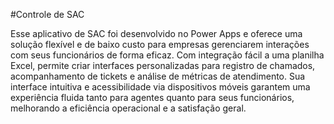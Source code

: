#Controle de SAC

Esse aplicativo de SAC foi desenvolvido no Power Apps e oferece uma solução flexível e de baixo custo para empresas gerenciarem interações com seus funcionários de forma eficaz. Com integração fácil a uma planilha Excel, permite criar interfaces personalizadas para registro de chamados, acompanhamento de tickets e análise de métricas de atendimento. Sua interface intuitiva e acessibilidade via dispositivos móveis garantem uma experiência fluida tanto para agentes quanto para seus funcionários, melhorando a eficiência operacional e a satisfação geral.

